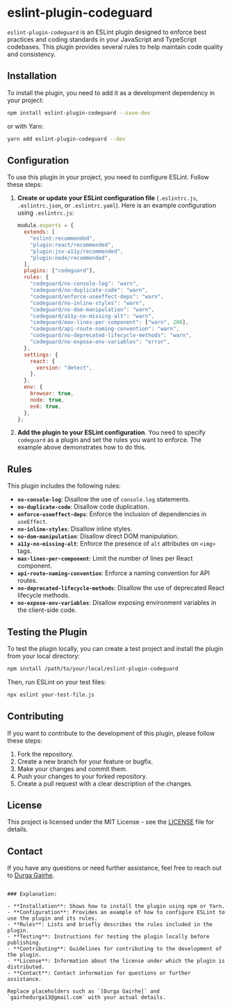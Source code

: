 # eslint-plugin-codeguard

`eslint-plugin-codeguard` is an ESLint plugin designed to enforce best practices and coding standards in your JavaScript and TypeScript codebases. This plugin provides several rules to help maintain code quality and consistency.

## Installation

To install the plugin, you need to add it as a development dependency in your project:

```bash
npm install eslint-plugin-codeguard --save-dev
```

or with Yarn:

```bash
yarn add eslint-plugin-codeguard --dev
```

## Configuration

To use this plugin in your project, you need to configure ESLint. Follow these steps:

1. **Create or update your ESLint configuration file** (`.eslintrc.js`, `.eslintrc.json`, or `.eslintrc.yaml`). Here is an example configuration using `.eslintrc.js`:

   ```js
   module.exports = {
     extends: [
       "eslint:recommended",
       "plugin:react/recommended",
       "plugin:jsx-a11y/recommended",
       "plugin:node/recommended",
     ],
     plugins: ["codeguard"],
     rules: {
       "codeguard/no-console-log": "warn",
       "codeguard/no-duplicate-code": "warn",
       "codeguard/enforce-useeffect-deps": "warn",
       "codeguard/no-inline-styles": "warn",
       "codeguard/no-dom-manipulation": "warn",
       "codeguard/a11y-no-missing-alt": "warn",
       "codeguard/max-lines-per-component": ["warn", 200],
       "codeguard/api-route-naming-convention": "warn",
       "codeguard/no-deprecated-lifecycle-methods": "warn",
       "codeguard/no-expose-env-variables": "error",
     },
     settings: {
       react: {
         version: "detect",
       },
     },
     env: {
       browser: true,
       node: true,
       es6: true,
     },
   };
   ```

2. **Add the plugin to your ESLint configuration**. You need to specify `codeguard` as a plugin and set the rules you want to enforce. The example above demonstrates how to do this.

## Rules

This plugin includes the following rules:

- **`no-console-log`**: Disallow the use of `console.log` statements.
- **`no-duplicate-code`**: Disallow code duplication.
- **`enforce-useeffect-deps`**: Enforce the inclusion of dependencies in `useEffect`.
- **`no-inline-styles`**: Disallow inline styles.
- **`no-dom-manipulation`**: Disallow direct DOM manipulation.
- **`a11y-no-missing-alt`**: Enforce the presence of `alt` attributes on `<img>` tags.
- **`max-lines-per-component`**: Limit the number of lines per React component.
- **`api-route-naming-convention`**: Enforce a naming convention for API routes.
- **`no-deprecated-lifecycle-methods`**: Disallow the use of deprecated React lifecycle methods.
- **`no-expose-env-variables`**: Disallow exposing environment variables in the client-side code.

## Testing the Plugin

To test the plugin locally, you can create a test project and install the plugin from your local directory:

```bash
npm install /path/to/your/local/eslint-plugin-codeguard
```

Then, run ESLint on your test files:

```bash
npx eslint your-test-file.js
```

## Contributing

If you want to contribute to the development of this plugin, please follow these steps:

1. Fork the repository.
2. Create a new branch for your feature or bugfix.
3. Make your changes and commit them.
4. Push your changes to your forked repository.
5. Create a pull request with a clear description of the changes.

## License

This project is licensed under the MIT License - see the [LICENSE](LICENSE) file for details.

## Contact

If you have any questions or need further assistance, feel free to reach out to [Durga Gairhe](mailto:gairhedurga13@gmail.com).

```

### Explanation:

- **Installation**: Shows how to install the plugin using npm or Yarn.
- **Configuration**: Provides an example of how to configure ESLint to use the plugin and its rules.
- **Rules**: Lists and briefly describes the rules included in the plugin.
- **Testing**: Instructions for testing the plugin locally before publishing.
- **Contributing**: Guidelines for contributing to the development of the plugin.
- **License**: Information about the license under which the plugin is distributed.
- **Contact**: Contact information for questions or further assistance.

Replace placeholders such as `[Durga Gairhe]` and `gairhedurga13@gmail.com` with your actual details.
```
